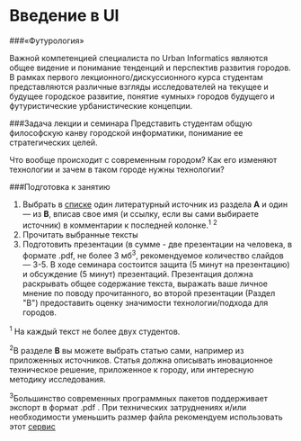 Введение в UI
=====
###«Футурология»

Важной компетенцией специалиста по Urban Informatics являются общее видение и понимание тенденций и перспектив развития городов. В рамках первого лекционного/дискуссионного курса студентам представляются различные взгляды исследователей на текущее и будущее городское развитие, понятие «умных» городов будущего и футуристические урбанистические концепции.

###Задача лекции и семинара
Представить студентам общую философскую канву городской информатики, понимание ее стратегических целей. 

Что вообще происходит с современным городом? Как его изменяют технологии и зачем в таком городе нужны технологии?
 
###Подготовка к занятию

1. Выбрать в [списке](https://github.com/Casyfill/DUE2014_open_syllabus/blob/master/1_Intensiv_16-18oct/1_1_Intro/reader_list.md) один литературный источник из раздела **A** и один — из **B**, вписав свое имя (и ссылку, если вы сами выбираете источник) в комментарии к последней колонке.<sup>1</sup> <sup>2</sup>
2. Прочитать выбранные тексты
3. Подготовить презентации (в сумме - две презентации на человека, в формате .pdf, не более 3 мб<sup>3</sup>, рекомендуемое количество слайдов — 3-5. В ходе семинара состоится защита (5 минут на презентацию) и обсуждение (5 минут) презентаций. Презентация должна раскрывать общее содержание текста, выражать ваше личное мнение по поводу прочитанного, во второй презентации (Раздел "B") предоставить оценку значимости технологии/подхода для городов.

<sup>1</sup> На каждый текст не более двух студентов.

<sup>2</sup>В разделе **B** вы можете выбрать статью сами, например из приложенных источников. Статья должна описывать иновационное техническое решение, приложенное к городу, или интересную методику исследования.

<sup>3</sup>Большинство современных программных пакетов поддерживает экспорт в  формат .pdf . При технических затруднениях и/или необходимости уменьшить размер файла рекомендуем использовать этот [сервис](http://smallpdf.com/)
